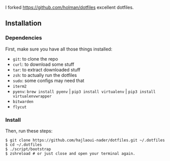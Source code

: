 I forked https://github.com/holman/dotfiles excellent dotfiles. 


## Installation

### Dependencies

First, make sure you have all those things installed:

- `git`: to clone the repo
- `curl`: to download some stuff
- `tar`: to extract downloaded stuff
- `zsh`: to actually run the dotfiles
- `sudo`: some configs may need that
- `iterm2`
- `pyenv`: `brew install pyenv` | `pip3 install virtualenv` | `pip3 install virtualenvwrapper`
- `bitwarden` 
- `flycut`
 


### Install

Then, run these steps:

```console
$ git clone https://github.com/hajlaoui-nader/dotfiles.git ~/.dotfiles
$ cd ~/.dotfiles
$ ./script/bootstrap
$ zshreload # or just close and open your terminal again.
```
